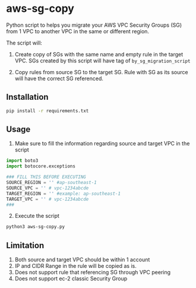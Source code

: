 # aws-sg-copy

Python script to helps you migrate your AWS VPC Security Groups (SG) from 1 VPC to another VPC in the same or different region.

The script will:

1. Create copy of SGs with the same name and empty rule in the target VPC. SGs created by this script will have tag of `by_sg_migration_script`

2. Copy rules from source SG to the target SG. Rule with SG as its source will have the correct SG referenced.


## Installation

```bash
pip install -r requirements.txt
```

## Usage
1. Make sure to fill the information regarding source and target VPC in the script
```python
import boto3
import botocore.exceptions

### FILL THIS BEFORE EXECUTING
SOURCE_REGION = '' #ap-southeast-1
SOURCE_VPC = '' # vpc-1234abcde
TARGET_REGION = '' #example: ap-southeast-1
TARGET_VPC = '' # vpc-1234abcde
###
```

2. Execute the script
```bash
python3 aws-sg-copy.py
```

## Limitation
1. Both source and target VPC should be within 1 account
2. IP and CIDR Range in the rule will be copied as is.
3. Does not support rule that referencing SG through VPC peering
4. Does not support ec-2 classic Security Group
